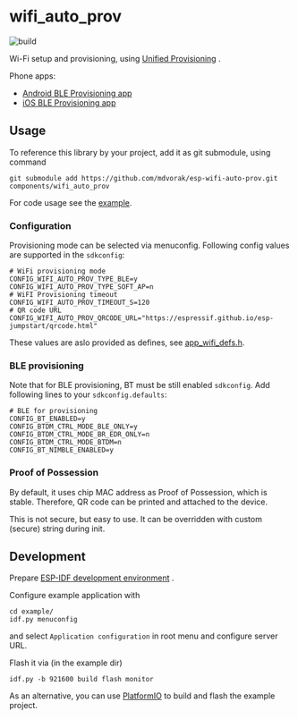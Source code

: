 # wifi_auto_prov

![build](https://github.com/mdvorak/esp-wifi-auto-prov/workflows/build/badge.svg)

Wi-Fi setup and provisioning,
using [Unified Provisioning](https://docs.espressif.com/projects/esp-idf/en/latest/esp32/api-reference/provisioning/provisioning.html)
.

Phone apps:

* [Android BLE Provisioning app](https://play.google.com/store/apps/details?id=com.espressif.provble)
* [iOS BLE Provisioning app](https://apps.apple.com/in/app/esp-ble-provisioning/id1473590141)

## Usage

To reference this library by your project, add it as git submodule, using command

```shell
git submodule add https://github.com/mdvorak/esp-wifi-auto-prov.git components/wifi_auto_prov
```

For code usage see the [example](./example/main/wifi_auto_prov_example_main.c).

### Configuration

Provisioning mode can be selected via menuconfig. Following config values are supported in the `sdkconfig`:

```
# WiFi provisioning mode
CONFIG_WIFI_AUTO_PROV_TYPE_BLE=y
CONFIG_WIFI_AUTO_PROV_TYPE_SOFT_AP=n
# WiFI Provisioning timeout
CONFIG_WIFI_AUTO_PROV_TIMEOUT_S=120
# QR code URL
CONFIG_WIFI_AUTO_PROV_QRCODE_URL="https://espressif.github.io/esp-jumpstart/qrcode.html"
```

These values are aslo provided as defines, see [app_wifi_defs.h](./include/wifi_auto_prov_defs.h).

### BLE provisioning

Note that for BLE provisioning, BT must be still enabled `sdkconfig`. Add following lines to your `sdkconfig.defaults`:

```
# BLE for provisioning
CONFIG_BT_ENABLED=y
CONFIG_BTDM_CTRL_MODE_BLE_ONLY=y
CONFIG_BTDM_CTRL_MODE_BR_EDR_ONLY=n
CONFIG_BTDM_CTRL_MODE_BTDM=n
CONFIG_BT_NIMBLE_ENABLED=y
```

### Proof of Possession

By default, it uses chip MAC address as Proof of Possession, which is stable. Therefore, QR code can be printed and
attached to the device. 

This is not secure, but easy to use. It can be overridden with custom (secure) string during init. 

## Development

Prepare [ESP-IDF development environment](https://docs.espressif.com/projects/esp-idf/en/latest/esp32/get-started/index.html#get-started-get-prerequisites)
.

Configure example application with

```
cd example/
idf.py menuconfig
```

and select `Application configuration` in root menu and configure server URL.

Flash it via (in the example dir)

```
idf.py -b 921600 build flash monitor
```

As an alternative, you can use [PlatformIO](https://docs.platformio.org/en/latest/core/installation.html) to build and
flash the example project.
